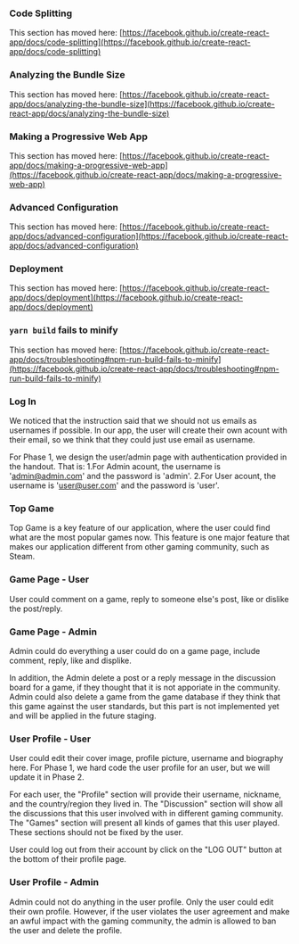 ### Code Splitting

This section has moved here: [https://facebook.github.io/create-react-app/docs/code-splitting](https://facebook.github.io/create-react-app/docs/code-splitting)

### Analyzing the Bundle Size

This section has moved here: [https://facebook.github.io/create-react-app/docs/analyzing-the-bundle-size](https://facebook.github.io/create-react-app/docs/analyzing-the-bundle-size)

### Making a Progressive Web App

This section has moved here: [https://facebook.github.io/create-react-app/docs/making-a-progressive-web-app](https://facebook.github.io/create-react-app/docs/making-a-progressive-web-app)

### Advanced Configuration

This section has moved here: [https://facebook.github.io/create-react-app/docs/advanced-configuration](https://facebook.github.io/create-react-app/docs/advanced-configuration)

### Deployment

This section has moved here: [https://facebook.github.io/create-react-app/docs/deployment](https://facebook.github.io/create-react-app/docs/deployment)

### `yarn build` fails to minify

This section has moved here: [https://facebook.github.io/create-react-app/docs/troubleshooting#npm-run-build-fails-to-minify](https://facebook.github.io/create-react-app/docs/troubleshooting#npm-run-build-fails-to-minify)


### Log In 

We noticed that the instruction said that we should not us emails as usernames if possible. In our app, the user will create their own acount with their email, so we think that they could just use email as username. 

For Phase 1, we design the user/admin page with authentication provided in the handout. That is: 
1.For Admin acount, the username is 'admin@admin.com' and the password is 'admin'. 
2.For User acount, the username is 'user@user.com' and the password is 'user'. 


### Top Game 

Top Game is a key feature of our application, where the user could find what are the most popular games now. This feature is one major feature that makes our application different from other gaming community, such as Steam. 


### Game Page - User

User could comment on a game, reply to someone else's post, like or dislike the post/reply. 


### Game Page - Admin

Admin could do everything a user could do on a game page, include comment, reply, like and displike. 

In addition, the Admin delete a post or a reply message in the discussion board for a game, if they thought that it is not apporiate in the community. Admin could also delete a game from the game database if they think that this game against the user standards, but this part is not implemented yet and will be applied in the future staging. 


### User Profile - User

User could edit their cover image, profile picture, username and biography here. For Phase 1, we hard code the user profile for an user, but we will update it in Phase 2. 

For each user, the "Profile" section will provide their username, nickname, and the country/region they lived in. The "Discussion" section will show all the discussions that this user involved with in different gaming community. The "Games" section will present all kinds of games that this user played. These sections should not be fixed by the user. 

User could log out from their account by click on the "LOG OUT" button at the bottom of their profile page. 


### User Profile - Admin

Admin could not do anything in the user profile. Only the user could edit their own profile. 
However, if the user violates the user agreement and make an awful impact with the gaming community, the admin is allowed to ban the user and delete the profile. 


